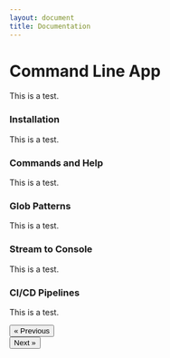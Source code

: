 ```yaml
---
layout: document
title: Documentation
---
```


# Command Line App

This is a test.

### Installation

This is a test.

### Commands and Help

This is a test.

### Glob Patterns

This is a test.

### Stream to Console

This is a test.

### CI/CD Pipelines

This is a test.

<div class="row docs-nav">
<div class="col-2"></div>
<div class="col-4"><button type="button" onclick='javascript:goto(this, "02-web-desk-apps.html");' class="btn btn-primary">&laquo; Previous</button></div>
<div class="col-4"><button type="button" onclick='javascript:goto(this, "04-project-settings.html");' class="btn btn-primary">Next &raquo;</button></div>
<div class="col-2"></div>
</div>
